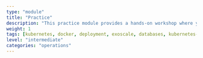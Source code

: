 ```yaml
---
type: "module"
title: "Practice"
description: "This practice module provides a hands-on workshop where you’ll learn to deploy a microservice application in Kubernetes using Exoscale’s platform and open-source tools."
weight: 1
tags: [kubernetes, docker, deployment, exoscale, databases, kubernetes-resources, infrastructure]
level: "intermediate"
categories: "operations"
---
```

